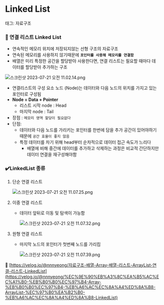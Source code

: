 # Linked List

태그: 자료구조

### **📌 연결 리스트 Linked List**

- 연속적인 메모리 위치에 저장되지않는 선형 구조의 자료구조
- 연속된 메모리를 사용하지 않기때문에 **`포인터를 사용해 메모리를 연결함`**
- 배열은 미리 특정한 공간을 할당받아 사용한다면, 연결 리스트는 필요할 때마다 데이터를 할당받아 추가하는 구조

![스크린샷 2023-07-21 오전 11.02.14.png](Linked%20List%20ed954289d4064a2098c4955594f3d125/%25E1%2584%2589%25E1%2585%25B3%25E1%2584%258F%25E1%2585%25B3%25E1%2584%2585%25E1%2585%25B5%25E1%2586%25AB%25E1%2584%2589%25E1%2585%25A3%25E1%2586%25BA_2023-07-21_%25E1%2584%258B%25E1%2585%25A9%25E1%2584%258C%25E1%2585%25A5%25E1%2586%25AB_11.02.14.png)

- 연결리스트의 구성 요소 노드 (Node)는 데이터와 다음 노드의 위치를 가지고 있는 포인터로 구성됨
- **Node = Data + Pointer**
    - 리스트 시작 node : Head
    - 마지막 node : Tail
- 장점 : `메모리 영역 할당이 필요없다`
- 단점:
    - 데이터와 다음 노드를 가리키는 포인터를 한번에 담을 추가 공간이 있어야하기때문에 `공간 효율이 좋지 않음`
    - 특정 데이터를 차기 위해 head부터 순차적으로 데이터 접근 속도가 느리다
        - 배열에 비해 중간에 데이터를 추가하고 삭제하는 과정은 비교적 간단하지만 데이터 연결을 재구성해야함

### ✔️LinkedList 종류

1.  단순 연결 리스트
    
    ![스크린샷 2023-07-21 오전 11.07.25.png](Linked%20List%20ed954289d4064a2098c4955594f3d125/%25E1%2584%2589%25E1%2585%25B3%25E1%2584%258F%25E1%2585%25B3%25E1%2584%2585%25E1%2585%25B5%25E1%2586%25AB%25E1%2584%2589%25E1%2585%25A3%25E1%2586%25BA_2023-07-21_%25E1%2584%258B%25E1%2585%25A9%25E1%2584%258C%25E1%2585%25A5%25E1%2586%25AB_11.07.25.png)
    
2. 이중 연결 리스트
    - 데이터 앞뒤로 이동 및 탐색이 가능함
        
        ![스크린샷 2023-07-21 오전 11.07.32.png](Linked%20List%20ed954289d4064a2098c4955594f3d125/%25E1%2584%2589%25E1%2585%25B3%25E1%2584%258F%25E1%2585%25B3%25E1%2584%2585%25E1%2585%25B5%25E1%2586%25AB%25E1%2584%2589%25E1%2585%25A3%25E1%2586%25BA_2023-07-21_%25E1%2584%258B%25E1%2585%25A9%25E1%2584%258C%25E1%2585%25A5%25E1%2586%25AB_11.07.32.png)
        
3. 원형 연결 리스트
    - 마지막 노드의 포인터가 첫번째 노드를 가리킴
        
        ![스크린샷 2023-07-21 오전 11.07.39.png](Linked%20List%20ed954289d4064a2098c4955594f3d125/%25E1%2584%2589%25E1%2585%25B3%25E1%2584%258F%25E1%2585%25B3%25E1%2584%2585%25E1%2585%25B5%25E1%2586%25AB%25E1%2584%2589%25E1%2585%25A3%25E1%2586%25BA_2023-07-21_%25E1%2584%258B%25E1%2585%25A9%25E1%2584%258C%25E1%2585%25A5%25E1%2586%25AB_11.07.39.png)
        

🔗 [https://velog.io/@nnnyeong/자료구조-배열-Array-배열-리스트-ArrayList-연결-리스트-LinkedList](https://velog.io/@nnnyeong/%EC%9E%90%EB%A3%8C%EA%B5%AC%EC%A1%B0-%EB%B0%B0%EC%97%B4-Array-%EB%B0%B0%EC%97%B4-%EB%A6%AC%EC%8A%A4%ED%8A%B8-ArrayList-%EC%97%B0%EA%B2%B0-%EB%A6%AC%EC%8A%A4%ED%8A%B8-LinkedList)